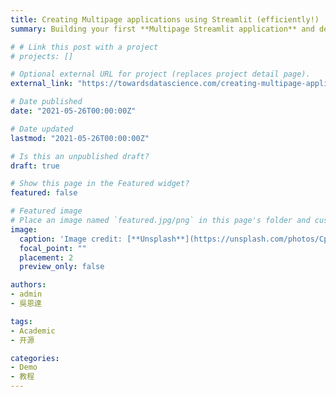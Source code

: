 ```yaml
---
title: Creating Multipage applications using Streamlit (efficiently!)
summary: Building your first **Multipage Streamlit application** and deploying it. The prerequisite is knowing the basics of Python and Streamlit.

# # Link this post with a project
# projects: []

# Optional external URL for project (replaces project detail page).
external_link: "https://towardsdatascience.com/creating-multipage-applications-using-streamlit-efficiently-b58a58134030"

# Date published
date: "2021-05-26T00:00:00Z"

# Date updated
lastmod: "2021-05-26T00:00:00Z"

# Is this an unpublished draft?
draft: true

# Show this page in the Featured widget?
featured: false

# Featured image
# Place an image named `featured.jpg/png` in this page's folder and customize its options here.
image:
  caption: 'Image credit: [**Unsplash**](https://unsplash.com/photos/CpkOjOcXdUY)'
  focal_point: ""
  placement: 2
  preview_only: false

authors:
- admin
- 吳恩達

tags:
- Academic
- 开源

categories:
- Demo
- 教程
---
```

